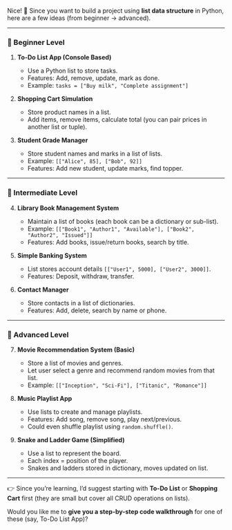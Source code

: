 Nice! 🚀 Since you want to build a project using **list data structure** in Python, here are a few ideas (from beginner → advanced).

---

### 🔹 Beginner Level

1. **To-Do List App (Console Based)**

   * Use a Python list to store tasks.
   * Features: Add, remove, update, mark as done.
   * Example: `tasks = ["Buy milk", "Complete assignment"]`

2. **Shopping Cart Simulation**

   * Store product names in a list.
   * Add items, remove items, calculate total (you can pair prices in another list or tuple).

3. **Student Grade Manager**

   * Store student names and marks in a list of lists.
   * Example: `[["Alice", 85], ["Bob", 92]]`
   * Features: Add new student, update marks, find topper.

---

### 🔹 Intermediate Level

4. **Library Book Management System**

   * Maintain a list of books (each book can be a dictionary or sub-list).
   * Example: `[["Book1", "Author1", "Available"], ["Book2", "Author2", "Issued"]]`
   * Features: Add books, issue/return books, search by title.

5. **Simple Banking System**

   * List stores account details `[["User1", 5000], ["User2", 3000]]`.
   * Features: Deposit, withdraw, transfer.

6. **Contact Manager**

   * Store contacts in a list of dictionaries.
   * Features: Add, delete, search by name or phone.

---

### 🔹 Advanced Level

7. **Movie Recommendation System (Basic)**

   * Store a list of movies and genres.
   * Let user select a genre and recommend random movies from that list.
   * Example: `[["Inception", "Sci-Fi"], ["Titanic", "Romance"]]`

8. **Music Playlist App**

   * Use lists to create and manage playlists.
   * Features: Add song, remove song, play next/previous.
   * Could even shuffle playlist using `random.shuffle()`.

9. **Snake and Ladder Game (Simplified)**

   * Use a list to represent the board.
   * Each index = position of the player.
   * Snakes and ladders stored in dictionary, moves updated on list.

---

👉 Since you’re learning, I’d suggest starting with **To-Do List** or **Shopping Cart** first (they are small but cover all CRUD operations on lists).

Would you like me to **give you a step-by-step code walkthrough** for one of these (say, To-Do List App)?
